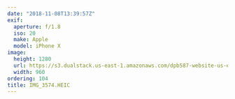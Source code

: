 ```yaml
---
date: "2018-11-08T13:39:57Z"
exif:
  aperture: f/1.8
  iso: 20
  make: Apple
  model: iPhone X
image:
  height: 1280
  url: https://s3.dualstack.us-east-1.amazonaws.com/dpb587-website-us-east-1/asset/gallery/2018-europe-trip/9f65a4b9-4b51-1978-b6d3-316b19d3d9f6~1280.jpg
  width: 960
ordering: 104
title: IMG_3574.HEIC
---
```

